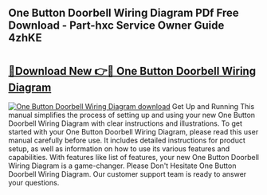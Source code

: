 ## One Button Doorbell Wiring Diagram PDf Free Download - Part-hxc Service Owner Guide 4zhKE

# <h2><a href="http://dfulff.blite.top/?on=One+Button+Doorbell+Wiring+Diagram">🔗Download New 👉🔴 One Button Doorbell Wiring Diagram</a></h2>

[![One Button Doorbell Wiring Diagram download](https://i.imgur.com/lujVjoI.png)](http://dfulff.blite.top/?on=One+Button+Doorbell+Wiring+Diagram)
Get Up and Running This manual simplifies the process of setting up and using your new One Button Doorbell Wiring Diagram with clear instructions and illustrations. To get started with your One Button Doorbell Wiring Diagram, please read this user manual carefully before use. It includes detailed instructions for product setup, as well as information on how to use its various features and capabilities. With features like list of features, your new One Button Doorbell Wiring Diagram is a game-changer. Please Don't Hesitate One Button Doorbell Wiring Diagram. Our customer support team is ready to answer your questions.
